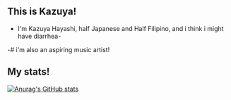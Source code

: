 ## This is Kazuya!

- I'm Kazuya Hayashi, half Japanese and Half Filipino, and i think i might have diarrhea-

-# i'm also an aspiring music artist!

## My stats!

[![Anurag's GitHub stats](https://github-readme-stats.vercel.app/api?username=KAZU-YAA)](https://github.com/anuraghazra/github-readme-stats)
